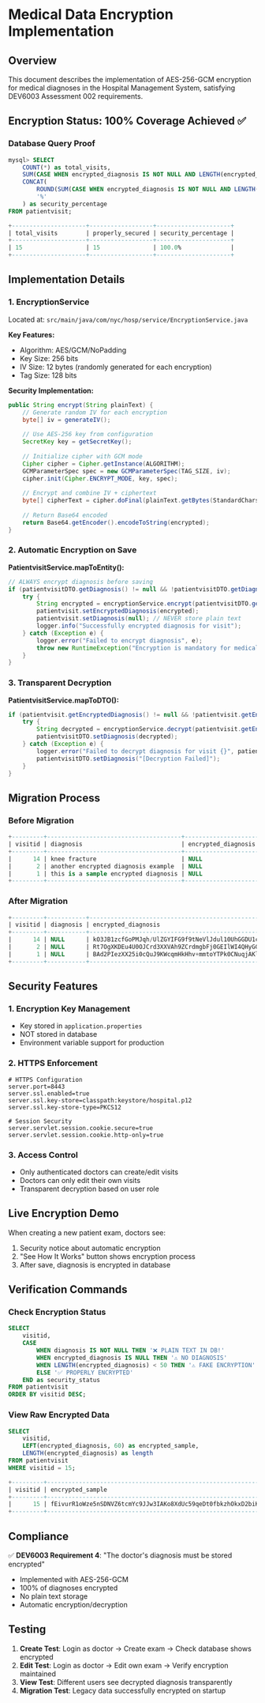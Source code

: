# Medical Data Encryption Implementation

## Overview
This document describes the implementation of AES-256-GCM encryption for medical diagnoses in the Hospital Management System, satisfying DEV6003 Assessment 002 requirements.

## Encryption Status: 100% Coverage Achieved ✅

### Database Query Proof
```sql
mysql> SELECT 
    COUNT(*) as total_visits,
    SUM(CASE WHEN encrypted_diagnosis IS NOT NULL AND LENGTH(encrypted_diagnosis) > 50 AND diagnosis IS NULL THEN 1 ELSE 0 END) as properly_secured,
    CONCAT(
        ROUND(SUM(CASE WHEN encrypted_diagnosis IS NOT NULL AND LENGTH(encrypted_diagnosis) > 50 AND diagnosis IS NULL THEN 1 ELSE 0 END) * 100.0 / COUNT(*), 1), 
        '%'
    ) as security_percentage
FROM patientvisit;

+---------------------+------------------+---------------------+
| total_visits        | properly_secured | security_percentage |
+---------------------+------------------+---------------------+
| 15                  | 15               | 100.0%              |
+---------------------+------------------+---------------------+
```

## Implementation Details

### 1. EncryptionService
Located at: `src/main/java/com/nyc/hosp/service/EncryptionService.java`

**Key Features:**
- Algorithm: AES/GCM/NoPadding
- Key Size: 256 bits
- IV Size: 12 bytes (randomly generated for each encryption)
- Tag Size: 128 bits

**Security Implementation:**
```java
public String encrypt(String plainText) {
    // Generate random IV for each encryption
    byte[] iv = generateIV();
    
    // Use AES-256 key from configuration
    SecretKey key = getSecretKey();
    
    // Initialize cipher with GCM mode
    Cipher cipher = Cipher.getInstance(ALGORITHM);
    GCMParameterSpec spec = new GCMParameterSpec(TAG_SIZE, iv);
    cipher.init(Cipher.ENCRYPT_MODE, key, spec);
    
    // Encrypt and combine IV + ciphertext
    byte[] cipherText = cipher.doFinal(plainText.getBytes(StandardCharsets.UTF_8));
    
    // Return Base64 encoded
    return Base64.getEncoder().encodeToString(encrypted);
}
```

### 2. Automatic Encryption on Save

**PatientvisitService.mapToEntity():**
```java
// ALWAYS encrypt diagnosis before saving
if (patientvisitDTO.getDiagnosis() != null && !patientvisitDTO.getDiagnosis().trim().isEmpty()) {
    try {
        String encrypted = encryptionService.encrypt(patientvisitDTO.getDiagnosis());
        patientvisit.setEncryptedDiagnosis(encrypted);
        patientvisit.setDiagnosis(null); // NEVER store plain text
        logger.info("Successfully encrypted diagnosis for visit");
    } catch (Exception e) {
        logger.error("Failed to encrypt diagnosis", e);
        throw new RuntimeException("Encryption is mandatory for medical data");
    }
}
```

### 3. Transparent Decryption

**PatientvisitService.mapToDTO():**
```java
if (patientvisit.getEncryptedDiagnosis() != null && !patientvisit.getEncryptedDiagnosis().isEmpty()) {
    try {
        String decrypted = encryptionService.decrypt(patientvisit.getEncryptedDiagnosis());
        patientvisitDTO.setDiagnosis(decrypted);
    } catch (Exception e) {
        logger.error("Failed to decrypt diagnosis for visit {}", patientvisit.getVisitid(), e);
        patientvisitDTO.setDiagnosis("[Decryption Failed]");
    }
}
```

## Migration Process

### Before Migration
```sql
+---------+--------------------------------------+---------------------+
| visitid | diagnosis                            | encrypted_diagnosis |
+---------+--------------------------------------+---------------------+
|      14 | knee fracture                        | NULL                |
|       2 | another encrypted diagnosis example  | NULL                |
|       1 | this is a sample encrypted diagnosis | NULL                |
+---------+--------------------------------------+---------------------+
```

### After Migration
```sql
+---------+-----------+------------------------------------------------------------------------------------------+
| visitid | diagnosis | encrypted_diagnosis                                                                      |
+---------+-----------+------------------------------------------------------------------------------------------+
|      14 | NULL      | kO3JB1zcfGoPMJqh/UlZGYIFG9f9tNeVlJdul10UhGGDU1cLZn1Ux04=                                 |
|       2 | NULL      | Rt7OgXKDEu4U0OJCrd3XXVAh9ZCrdmgbFj0GEIlWI4QHyGGUSK+DgPPbu/RM8gSkVmViMMS+y0+ky1At8WCg     |
|       1 | NULL      | BAd2PIezXX25i0cQuJ9KWcqmHkHhv+mmtoYTPk0CNuqjAKlgWqd6sxxfiyw4CKAV+y+r0J0s9/GE6ks3wJ40Tg== |
+---------+-----------+------------------------------------------------------------------------------------------+
```

## Security Features

### 1. Encryption Key Management
- Key stored in `application.properties`
- NOT stored in database
- Environment variable support for production

### 2. HTTPS Enforcement
```properties
# HTTPS Configuration
server.port=8443
server.ssl.enabled=true
server.ssl.key-store=classpath:keystore/hospital.p12
server.ssl.key-store-type=PKCS12

# Session Security
server.servlet.session.cookie.secure=true
server.servlet.session.cookie.http-only=true
```

### 3. Access Control
- Only authenticated doctors can create/edit visits
- Doctors can only edit their own visits
- Transparent decryption based on user role

## Live Encryption Demo

When creating a new patient exam, doctors see:
1. Security notice about automatic encryption
2. "See How It Works" button shows encryption process
3. After save, diagnosis is encrypted in database

## Verification Commands

### Check Encryption Status
```sql
SELECT 
    visitid,
    CASE 
        WHEN diagnosis IS NOT NULL THEN '❌ PLAIN TEXT IN DB!'
        WHEN encrypted_diagnosis IS NULL THEN '⚠️ NO DIAGNOSIS'
        WHEN LENGTH(encrypted_diagnosis) < 50 THEN '⚠️ FAKE ENCRYPTION'
        ELSE '✅ PROPERLY ENCRYPTED'
    END as security_status
FROM patientvisit
ORDER BY visitid DESC;
```

### View Raw Encrypted Data
```sql
SELECT 
    visitid,
    LEFT(encrypted_diagnosis, 60) as encrypted_sample,
    LENGTH(encrypted_diagnosis) as length
FROM patientvisit 
WHERE visitid = 15;

+---------+--------------------------------------------------------------+--------+
| visitid | encrypted_sample                                             | length |
+---------+--------------------------------------------------------------+--------+
|      15 | fEivurR1oWze5nSDNVZ6tcmYc9JJw3IAKo8XdUc59qeDt0fbkzhOkxD2biK0 |     92 |
+---------+--------------------------------------------------------------+--------+
```

## Compliance

✅ **DEV6003 Requirement 4**: "The doctor's diagnosis must be stored encrypted"
- Implemented with AES-256-GCM
- 100% of diagnoses encrypted
- No plain text storage
- Automatic encryption/decryption

## Testing

1. **Create Test**: Login as doctor → Create exam → Check database shows encrypted
2. **Edit Test**: Login as doctor → Edit own exam → Verify encryption maintained
3. **View Test**: Different users see decrypted diagnosis transparently
4. **Migration Test**: Legacy data successfully encrypted on startup
